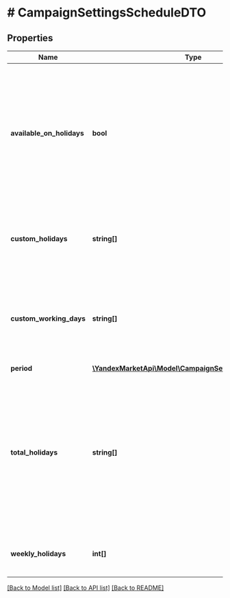 # # CampaignSettingsScheduleDTO

## Properties

Name | Type | Description | Notes
------------ | ------------- | ------------- | -------------
**available_on_holidays** | **bool** | Признак работы службы доставки в государственные праздники. Возможные значения. * &#x60;false&#x60; — служба доставки не работает в праздничные дни. * &#x60;true&#x60; — служба доставки работает в праздничные дни. | [optional]
**custom_holidays** | **string[]** | Список дней, в которые служба доставки не работает. Дни магазин указал в кабинете продавца на Маркете. | [optional]
**custom_working_days** | **string[]** | Список выходных и праздничных дней, в которые служба доставки работает. Дни магазин указал в кабинете продавца на Маркете. | [optional]
**period** | [**\YandexMarketApi\Model\CampaignSettingsTimePeriodDTO**](CampaignSettingsTimePeriodDTO.md) |  | [optional]
**total_holidays** | **string[]** | Итоговый список нерабочих дней службы доставки. Список рассчитывается с учетом выходных, нерабочих дней и государственных праздников. Информацию по ним магазин указывает в кабинете продавца на Маркете. | [optional]
**weekly_holidays** | **int[]** | Список выходных дней недели и государственных праздников. | [optional]

[[Back to Model list]](../../README.md#models) [[Back to API list]](../../README.md#endpoints) [[Back to README]](../../README.md)
